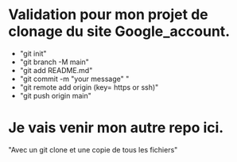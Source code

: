 # Validation pour mon projet de clonage du site Google_account.
  *   "git init"
  *   "git branch -M main"
  *   "git add README.md"
  *   "git commit -m "your message" "
  *   "git remote add origin (key= https or ssh)"
  *   "git push origin main"

# Je vais venir mon autre repo ici.
   "Avec un git clone et une copie de tous les fichiers"